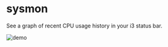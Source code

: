 # sysmon

See a graph of recent CPU usage history in your i3 status bar.

![demo](https://cloud.githubusercontent.com/assets/9169414/26829732/e2d91444-4ac6-11e7-98c3-573c9d64e8be.gif)
